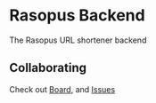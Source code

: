 # Rasopus Backend

The Rasopus URL shortener backend

## Collaborating

Check out [Board](https://github.com/orgs/WaifuSquad/projects/3), and [Issues](https://github.com/WaifuSquad/Rasopus-Backend/issues)
